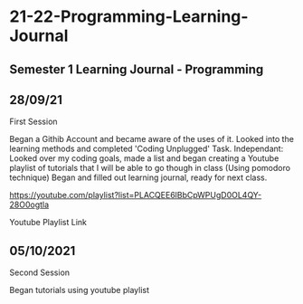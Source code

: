 # 21-22-Programming-Learning-Journal
## Semester 1 Learning Journal - Programming

## 28/09/21
First Session 

Began a Githib Account and became aware of the uses of it.
Looked into the learning methods and completed 'Coding Unplugged' Task.
Independant: Looked over my coding goals, made a list and began creating a Youtube playlist of tutorials that I will be able to go though in class (Using pomodoro technique)
Began and filled out learning journal, ready for next class. 


 https://youtube.com/playlist?list=PLACQEE6lBbCpWPUgD0OL4QY-28O0ogtla 
 
 Youtube Playlist Link 
 
 
## 05/10/2021
Second Session

Began tutorials using youtube playlist
